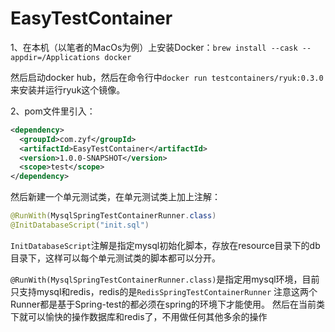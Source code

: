 # EasyTestContainer

1、在本机（以笔者的MacOs为例）上安装Docker：`brew install --cask --appdir=/Applications docker`

然后启动docker hub，然后在命令行中`docker run testcontainers/ryuk:0.3.0`来安装并运行ryuk这个镜像。

2、pom文件里引入：

```xml
<dependency>
  <groupId>com.zyf</groupId>
  <artifactId>EasyTestContainer</artifactId>
  <version>1.0.0-SNAPSHOT</version>
  <scope>test</scope>
</dependency>
```

然后新建一个单元测试类，在单元测试类上加上注解：

```java
@RunWith(MysqlSpringTestContainerRunner.class)
@InitDatabaseScript("init.sql")
```

`InitDatabaseScript`注解是指定mysql初始化脚本，存放在resource目录下的db目录下，这样可以每个单元测试类的脚本都可以分开。

`@RunWith(MysqlSpringTestContainerRunner.class)`是指定用mysql环境，目前只支持mysql和redis，redis的是`RedisSpringTestContainerRunner`
注意这两个Runner都是基于Spring-test的都必须在spring的环境下才能使用。
然后在当前类下就可以愉快的操作数据库和redis了，不用做任何其他多余的操作
